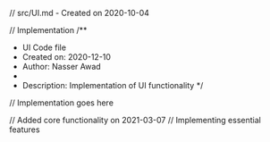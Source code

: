 // src/UI.md - Created on 2020-10-04

// Implementation
/**
 * UI Code file
 * Created on: 2020-12-10
 * Author: Nasser Awad
 *
 * Description: Implementation of UI functionality
 */
 
// Implementation goes here


// Added core functionality on 2021-03-07
// Implementing essential features
